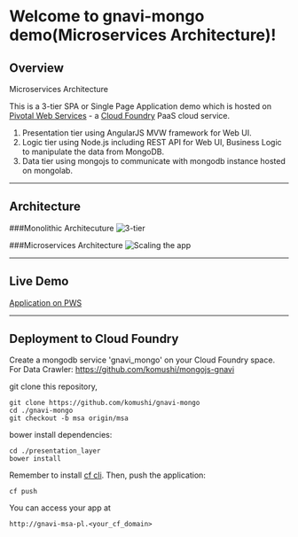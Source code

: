Welcome to gnavi-mongo demo(Microservices Architecture)!
===================

Overview
-------------
Microservices Architecture

This is a 3-tier SPA or Single Page Application demo which is hosted on [Pivotal Web Services](https://run.pivotal.io/) - a [Cloud Foundry](http://www.cloudfoundry.org/) PaaS cloud service.

 1. Presentation tier using AngularJS MVW framework for Web UI.
 2. Logic tier using Node.js including REST API for Web UI, Business Logic to manipulate the data from MongoDB.
 3. Data tier using mongojs to communicate with mongodb instance hosted on mongolab.

----------
Architecture
-------------
###Monolithic Architecuture
![3-tier](https://raw.githubusercontent.com/komushi/gnavi-mongo/msa/images/Slide1.png)

###Microservices Architecture
![Scaling the app](https://raw.githubusercontent.com/komushi/gnavi-mongo/msa/images/Slide2.png)

----------
Live Demo
-------------
[Application on PWS](http://gnavi-msa-pl.cfapps.io/)

----------
Deployment to Cloud Foundry
-------------
Create a mongodb service 'gnavi_mongo' on your Cloud Foundry space.
For Data Crawler:
https://github.com/komushi/mongojs-gnavi

git clone this repository,
```
git clone https://github.com/komushi/gnavi-mongo
cd ./gnavi-mongo
git checkout -b msa origin/msa
```

bower install dependencies:
```
cd ./presentation_layer
bower install
```

Remember to install [cf cli](https://github.com/cloudfoundry/cli/releases).
Then, push the application:
```
cf push
```

You can access your app at 
```
http://gnavi-msa-pl.<your_cf_domain>
```